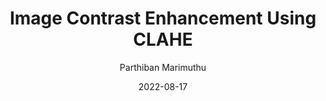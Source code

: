 ---
title: Image Contrast Enhancement Using CLAHE
date: '2022-08-17'
author: ['Parthiban Marimuthu']
tags: ['Deep Learning', 'Machine Learning', 'OpenCV']
draft: false
summary: Contrast enhancement algorithms have evolved over the last few decades to meet the needs of its objectives. There are two main goals in enhancing an image’s contrast (i) Improving its appearance for visual interpretation and (ii) facilitating/increasing the performance of subsequent tasks (e.g., image analysis, object detection, and image segmentation).
link: https://www.analyticsvidhya.com/blog/2022/08/image-contrast-enhancement-using-clahe/
---